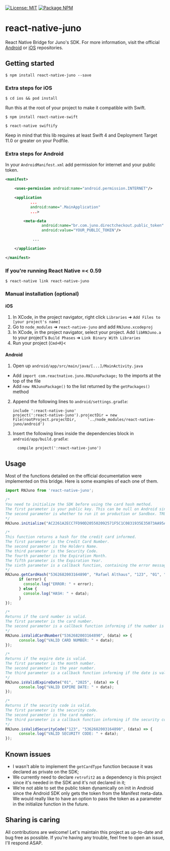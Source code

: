 [![License: MIT](https://img.shields.io/badge/License-MIT-blue.svg)](https://opensource.org/licenses/MIT) [![Package NPM](https://img.shields.io/static/v1?label=Package&message=NPM&color=success)](https://www.npmjs.com/package/react-native-juno)

# react-native-juno

React Native Bridge for Juno's SDK. For more information, visit the official [Android](https://github.com/tamojuno/direct-checkout-android) or [iOS](https://github.com/tamojuno/direct-checkout-ios) repositories.

## Getting started

`$ npm install react-native-juno --save`

### Extra steps for iOS

`$ cd ios && pod install`

Run this at the root of your project to make it compatible with Swift.

`$ npm install react-native-swift`

`$ react-native swiftify`

Keep in mind that this lib requires at least Swift 4 and Deployment Target 11.0 or greater on your Podfile.

### Extra steps for Android

In your `AndroidManifest.xml` add permission for internet and your public token.

```xml
<manifest>

    <uses-permission android:name="android.permission.INTERNET"/>

    <application
           ...
           android:name=".MainApplication"
           ...>

        <meta-data
                android:name="br.com.juno.directcheckout.public_token"
                android:value="YOUR_PUBLIC_TOKEN"/>

            ...

    </application>

</manifest>
```

### If you're running React Native =< 0.59

`$ react-native link react-native-juno`

### Manual installation (optional)


#### iOS

1. In XCode, in the project navigator, right click `Libraries` ➜ `Add Files to [your project's name]`
2. Go to `node_modules` ➜ `react-native-juno` and add `RNJuno.xcodeproj`
3. In XCode, in the project navigator, select your project. Add `libRNJuno.a` to your project's `Build Phases` ➜ `Link Binary With Libraries`
4. Run your project (`Cmd+R`)<

#### Android

1. Open up `android/app/src/main/java/[...]/MainActivity.java`
  - Add `import com.reactnative.juno.RNJunoPackage;` to the imports at the top of the file
  - Add `new RNJunoPackage()` to the list returned by the `getPackages()` method
2. Append the following lines to `android/settings.gradle`:
  	```
  	include ':react-native-juno'
  	project(':react-native-juno').projectDir = new File(rootProject.projectDir, 	'../node_modules/react-native-juno/android')
  	```
3. Insert the following lines inside the dependencies block in `android/app/build.gradle`:
  	```
      compile project(':react-native-juno')
  	```


## Usage

Most of the functions detailed on the official documentation were implemented on this bridge. Here is some examples of each one of them.

```javascript
import RNJuno from 'react-native-juno';

/*
You need to initialize the SDK before using the card hash method.
The first parameter is your public key. This can be null on Android since it's already declared on the Manifest file.
The second parameter is whether to run it on production or Sandbox. TRUE for production, FALSE for sandbox.
*/
RNJuno.initialize("AC2261A2ECC7FD90D205502092571F5C1C0831935E35073AA95AEBEB68D7E5C5", true);

/*
This function returns a hash for the credit card informed.
The first parameter is the Credit Card Number.
The second parameter is the Holders Name.
The third parameter is the Security Code.
The fourth parameter is the Expiration Month.
The fifth parameter is the Expiration Year.
The sixth parameter is a callback function, containing the error message as the first parameter (String) and the hash as the second parameter (String).
*/
RNJuno.getCardHash("5362682003164890", "Rafael Althaus", "123", "01", "2025", (error, data) => {
      if (error) {
        console.log("ERROR: " + error);
      } else {
        console.log("HASH: " + data);
      }
});

/*
Returns if the card number is valid.
The first parameter is the card number.
The second parameter is a callback function informing if the number is valid as TRUE of FALSE.
*/
RNJuno.isValidCardNumber("5362682003164890", (data) => {
      console.log("VALID CARD NUMBER: " + data);
});

/*
Returns if the expire date is valid.
The first parameter is the month number.
The second parameter is the year number.
The third parameter is a callback function informing if the date is valid as TRUE of FALSE.
*/
RNJuno.isValidExpireDate("01", "2025", (data) => {
      console.log("VALID EXPIRE DATE: " + data);
});

/*
Returns if the security code is valid.
The first parameter is the security code.
The second parameter is the card number.
The third parameter is a callback function informing if the security code is valid as TRUE of FALSE.
*/
RNJuno.isValidSecurityCode("123", "5362682003164890", (data) => {
      console.log("VALID SECURITY CODE: " + data);
});
```

## Known issues

- I wasn't able to implement the `getCardType` function because it was declared as private on the SDK;
- We currently need to declare `retrofit2` as a dependency is this project since it's needed in the SDK and it's not declared in it;
- We're not able to set the public token dynamically on init in Android since the Android SDK only gets the token from the Manifest meta-data. We would really like to have an option to pass the token as a parameter in the initialize function in the future.

## Sharing is caring

All contributions are welcome! Let's maintain this project as up-to-date and bug free as possible. If you're having any trouble, feel free to open an issue, I'll respond ASAP.
